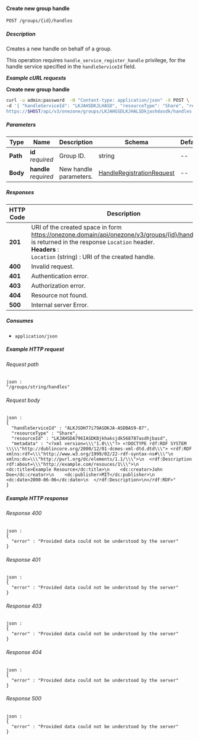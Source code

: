 
<a name="create_group_handle"></a>
#### Create new group handle
```
POST /groups/{id}/handles
```


##### Description
Creates a new handle on behalf of a group.

This operation requires `handle_service_register_handle` privilege, for the handle service
specified in the `handleServiceId` field.


***Example cURL requests***

**Create new group handle**
```bash
curl -u admin:password  -H "Content-type: application/json" -X POST \
-d '{ "handleServiceId": "LKJAHSDKJLHASD", "resourceType": "Share", "resourceId": "ASDasd7asdASDASD76", "metadata": "<?xml version=\'1.0\'?>..." }'
https://$HOST/api/v3/onezone/groups/LKJAHGSDLKJHALSDkjashdasdk/handles
```


##### Parameters

|Type|Name|Description|Schema|Default|
|---|---|---|---|---|
|**Path**|**id**  <br>*required*|Group ID.|string|--|
|**Body**|**handle**  <br>*required*|New handle parameters.|[HandleRegistrationRequest](../definitions/HandleRegistrationRequest.md#handleregistrationrequest)|--|


##### Responses

|HTTP Code|Description|Schema|
|---|---|---|
|**201**|URI of the created space in form https://onezone.domain/api/onezone/v3/groups/{id}/handles/{sid} is returned in the response `Location` header.  <br>**Headers** :   <br>`Location` (string) : URI of the created handle.|No Content|
|**400**|Invalid request.|[Error](../definitions/Error.md#error)|
|**401**|Authentication error.|[Error](../definitions/Error.md#error)|
|**403**|Authorization error.|[Error](../definitions/Error.md#error)|
|**404**|Resource not found.|[Error](../definitions/Error.md#error)|
|**500**|Internal server Error.|[Error](../definitions/Error.md#error)|


##### Consumes

* `application/json`


##### Example HTTP request

###### Request path
```
json :
"/groups/string/handles"
```


###### Request body
```
json :
{
  "handleServiceId" : "ALKJSDH77i79ASDKJA-ASDBAS9-87",
  "resourceType" : "Share",
  "resourceId" : "LKJAHSDA796IASDKBjkhaksjdk568787asdhjbasd",
  "metadata" : "<?xml version=\\\"1.0\\\"?> <!DOCTYPE rdf:RDF SYSTEM \\\\\"http://dublincore.org/2000/12/01-dcmes-xml-dtd.dtd\\\"> <rdf:RDF xmlns:rdf=\\\"http://www.w3.org/1999/02/22-rdf-syntax-ns#\\\"\n         xmlns:dc=\\\"http://purl.org/dc/elements/1.1/\\\">\n  <rdf:Description rdf:about=\\\"http://example.com/resouces/1\\\">\n    <dc:title>Example Resource</dc:title>\n    <dc:creator>John Doe</dc:creator>\n    <dc:publisher>MIT</dc:publisher>\n    <dc:date>2000-06-06</dc:date>\n  </rdf:Description>\n</rdf:RDF>"
}
```


##### Example HTTP response

###### Response 400
```
json :
{
  "error" : "Provided data could not be understood by the server"
}
```


###### Response 401
```
json :
{
  "error" : "Provided data could not be understood by the server"
}
```


###### Response 403
```
json :
{
  "error" : "Provided data could not be understood by the server"
}
```


###### Response 404
```
json :
{
  "error" : "Provided data could not be understood by the server"
}
```


###### Response 500
```
json :
{
  "error" : "Provided data could not be understood by the server"
}
```



